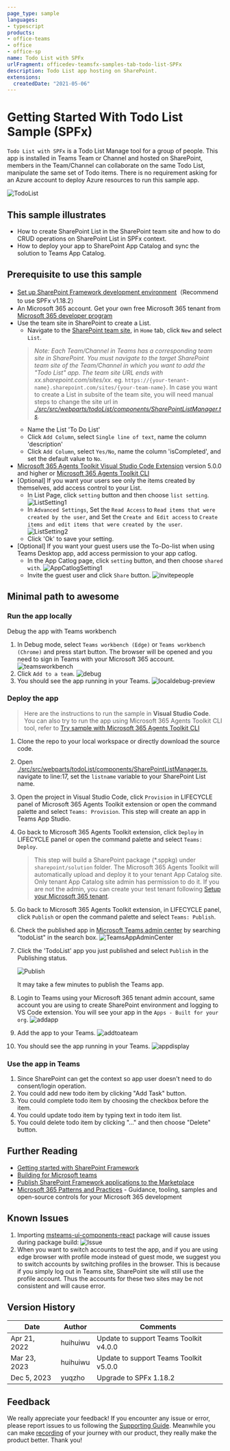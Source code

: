 ```yaml
---
page_type: sample
languages:
- typescript
products:
- office-teams
- office
- office-sp
name: Todo List with SPFx
urlFragment: officedev-teamsfx-samples-tab-todo-list-SPFx
description: Todo List app hosting on SharePoint.
extensions:
  createdDate: "2021-05-06"
---
```

# Getting Started With Todo List Sample (SPFx)

`Todo List with SPFx` is a Todo List Manage tool for a group of people. This app is installed in Teams Team or Channel and hosted on SharePoint, members in the Team/Channel can collaborate on the same Todo List, manipulate the same set of Todo items. There is no requirement asking for an Azure account to deploy Azure resources to run this sample app.

![TodoList](images/ToDoListCRUD.gif)

## This sample illustrates

- How to create SharePoint List in the SharePoint team site and how to do CRUD operations on SharePoint List in SPFx context.
- How to deploy your app to SharePoint App Catalog and sync the solution to Teams App Catalog.

## Prerequisite to use this sample
* [Set up SharePoint Framework development environment](https://aka.ms/teamsfx-spfx-dev-environment-setup)（Recommend to use SPFx v1.18.2）
* An Microsoft 365 account. Get your own free Microsoft 365 tenant from [Microsoft 365 developer program](https://developer.microsoft.com/en-us/microsoft-365/dev-program)
* Use the team site in SharePoint to create a List.
    - Navigate to the [SharePoint team site](https://support.microsoft.com/en-us/office/create-a-team-site-in-sharepoint-ef10c1e7-15f3-42a3-98aa-b5972711777d), in `Home` tab, click `New` and select `List`.
    > *Note: Each Team/Channel in Teams has a corresponding team site in SharePoint. You must navigate to the target SharePoint team site of the Team/Channel in which you want to add the "Todo List" app. The team site URL ends with xx.sharepoint.com/sites/xx*. eg. `https://{your-tenant-name}.sharepoint.com/sites/{your-team-name}`.
    > In case you want to create a List in subsite of the team site, you will need manual steps to change the site url in *[./src/src/webparts/todoList/components/SharePointListManager.ts](./src/src/webparts/todoList/components/SharePointListManager.ts).*
    - Name the List 'To Do List'
    - Click `Add Column`, select `Single line of text`, name the column 'description'
    - Click `Add Column`, select `Yes/No`, name the column 'isCompleted', and set the default value to `No`.
* [Microsoft 365 Agents Toolkit Visual Studio Code Extension](https://aka.ms/teams-toolkit) version 5.0.0 and higher or [Microsoft 365 Agents Toolkit CLI](https://aka.ms/teams-toolkit-cli)
* [Optional] If you want your users see only the items created by themselves, add access control to your List.
    - In List Page, click `setting` button and then choose `list setting`.
    ![ListSetting1](images/ListSetting1.png)
    - In `Advanced Settings`, Set the `Read Access` to `Read items that were created by the user`, and Set the `Create and Edit access` to `Create items and edit items that were created by the user`.
    ![ListSetting2](images/ListSetting2.png)
    - Click 'Ok' to save your setting.
* [Optional] If you want your guest users use the To-Do-list when using Teams Desktop app, add access permission to your app catlog.
    - In the App Catlog page, click `setting` button, and then choose `shared with`.
    ![AppCatlogSetting1](images/AppCatlogSetting1.png)
    - Invite the guest user and click `Share` button.
    ![invitepeople](images/invitepeople.png)

## Minimal path to awesome
### Run the app locally
Debug the app with Teams workbench

1. In Debug mode, select `Teams workbench (Edge)` or `Teams workbench (Chrome)` and press start button. The browser will be opened and you need to sign in Teams with your Microsoft 365 account.
![teamsworkbench](images/teamsworkbench.png)
2. Click `Add to a team`.
![debug](images/localdebug.png)
3. You should see the app running in your Teams.
![localdebug-preview](images/localdebug-preview.png)
### Deploy the app
>Here are the instructions to run the sample in **Visual Studio Code**. You can also try to run the app using Microsoft 365 Agents Toolkit CLI tool, refer to [Try sample with Microsoft 365 Agents Toolkit CLI](cli.md)

1. Clone the repo to your local workspace or directly download the source code.
1. Open [./src/src/webparts/todoList/components/SharePointListManager.ts](./src/src/webparts/todoList/components/SharePointListManager.ts), navigate to line:17, set the `listname` variable to your SharePoint List name.
1. Open the project in Visual Studio Code, click `Provision` in LIFECYCLE panel of Microsoft 365 Agents Toolkit extension or open the command palette and select `Teams: Provision`. This step will create an app in Teams App Studio.
1. Go back to Microsoft 365 Agents Toolkit extension, click `Deploy` in LIFECYCLE panel or open the command palette and select `Teams: Deploy`.
    > This step will build a SharePoint package (*.sppkg) under `sharepoint/solution` folder. The Microsoft 365 Agents Toolkit will automatically upload and deploy it to your tenant App Catalog site. Only tenant App Catalog site admin has permission to do it. If you are not the admin, you can create your test tenant following [Setup your Microsoft 365 tenant](https://docs.microsoft.com/en-us/sharepoint/dev/spfx/set-up-your-developer-tenant).
1. Go back to Microsoft 365 Agents Toolkit extension, in LIFECYCLE panel, click `Publish` or open the command palette and select `Teams: Publish`.
1. Check the published app in [Microsoft Teams admin center](https://admin.teams.microsoft.com/policies/manage-apps) by searching "todoList" in the search box.
![TeamsAppAdminCenter](images/TeamsAppAdminCenter.png)
1. Click the 'TodoList' app you just published and select `Publish` in the Publishing status.

    ![Publish](images/Publish.png)

    It may take a few minutes to publish the Teams app.
1. Login to Teams using your Microsoft 365 tenant admin account, same account you are using to create SharePoint environment and logging to VS Code extension. You will see your app in the `Apps - Built for your org`.
![addapp](images/addapp.png)
1. Add the app to your Teams.
![addtoateam](images/addtoateam.png)
1. You should see the app running in your Teams.
![appdisplay](images/appdisplay.png)

### Use the app in Teams
1. Since SharePoint can get the context so app user doesn't need to do consent/login operation.
2. You could add new todo item by clicking "Add Task" button.
3. You could complete todo item by choosing the checkbox before the item.
4. You could update todo item by typing text in todo item list.
5. You could delete todo item by clicking "..." and then choose "Delete" button.

## Further Reading
- [Getting started with SharePoint Framework](https://docs.microsoft.com/en-us/sharepoint/dev/spfx/set-up-your-developer-tenant)
- [Building for Microsoft teams](https://docs.microsoft.com/en-us/sharepoint/dev/spfx/build-for-teams-overview)
- [Publish SharePoint Framework applications to the Marketplace](https://docs.microsoft.com/en-us/sharepoint/dev/spfx/publish-to-marketplace-overview)
- [Microsoft 365 Patterns and Practices](https://aka.ms/m365pnp) - Guidance, tooling, samples and open-source controls for your Microsoft 365 development

## Known Issues
1. Importing [msteams-ui-components-react](https://www.npmjs.com/package/msteams-ui-components-react) package will cause issues during package build:
![Issue](images/knownissue.png)
2. When you want to switch accounts to test the app, and if you are using edge browser with profile mode instead of guest mode, we suggest you to switch accounts by switching  profiles in the browser. This is because if you simply log out in Teams site, SharePoint site will still use the profile account. Thus the accounts for these two sites may be not consistent and will cause error.

## Version History
|Date| Author| Comments|
|---|---|---|
|Apr 21, 2022| huihuiwu | Update to support Teams Toolkit v4.0.0|
|Mar 23, 2023| huihuiwu | Update to support Teams Toolkit v5.0.0|
|Dec 5, 2023| yuqzho | Upgrade to SPFx 1.18.2 |

## Feedback
We really appreciate your feedback! If you encounter any issue or error, please report issues to us following the [Supporting Guide](https://github.com/OfficeDev/TeamsFx-Samples/blob/dev/SUPPORT.md). Meanwhile you can make [recording](https://aka.ms/teamsfx-record) of your journey with our product, they really make the product better. Thank you!
